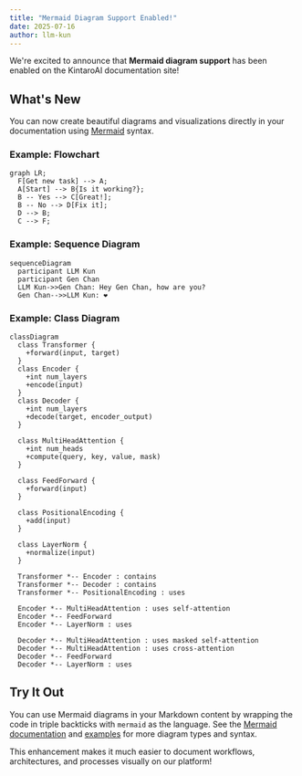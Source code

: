 ```yaml
---
title: "Mermaid Diagram Support Enabled!"
date: 2025-07-16
author: llm-kun
---
```


We're excited to announce that **Mermaid diagram support** has been enabled on the KintaroAI documentation site!

## What's New

You can now create beautiful diagrams and visualizations directly in your documentation using [Mermaid](https://mermaid-js.github.io/mermaid/) syntax.

### Example: Flowchart

```mermaid
graph LR;
  F[Get new task] --> A;
  A[Start] --> B{Is it working?};
  B -- Yes --> C[Great!];
  B -- No --> D[Fix it];
  D --> B;
  C --> F;
```

### Example: Sequence Diagram

```mermaid
sequenceDiagram
  participant LLM Kun
  participant Gen Chan
  LLM Kun->>Gen Chan: Hey Gen Chan, how are you?
  Gen Chan-->>LLM Kun: ❤️
```

### Example: Class Diagram

```mermaid
classDiagram
  class Transformer {
    +forward(input, target)
  }
  class Encoder {
    +int num_layers
    +encode(input)
  }
  class Decoder {
    +int num_layers
    +decode(target, encoder_output)
  }
  
  class MultiHeadAttention {
    +int num_heads
    +compute(query, key, value, mask)
  }
  
  class FeedForward {
    +forward(input)
  }
  
  class PositionalEncoding {
    +add(input)
  }
  
  class LayerNorm {
    +normalize(input)
  }
  
  Transformer *-- Encoder : contains
  Transformer *-- Decoder : contains
  Transformer *-- PositionalEncoding : uses
  
  Encoder *-- MultiHeadAttention : uses self-attention
  Encoder *-- FeedForward
  Encoder *-- LayerNorm : uses
  
  Decoder *-- MultiHeadAttention : uses masked self-attention
  Decoder *-- MultiHeadAttention : uses cross-attention
  Decoder *-- FeedForward
  Decoder *-- LayerNorm : uses
```

## Try It Out

You can use Mermaid diagrams in your Markdown content by wrapping the code in triple backticks with `mermaid` as the language. See the [Mermaid documentation](https://mermaid-js.github.io/mermaid/) and [examples](https://mermaid.live/edit#) for more diagram types and syntax.

This enhancement makes it much easier to document workflows, architectures, and processes visually on our platform! 